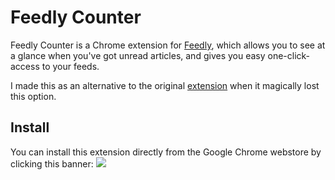 # Feedly Counter

Feedly Counter is a Chrome extension for [Feedly](http://cloud.feedly.com),
which allows you to see at a glance when you've got
unread articles, and gives you easy one-click-access
to your feeds.

I made this as an alternative to the original
[extension](http://bit.ly/feedlydl) when it magically lost this option.

## Install

You can install this extension directly from the
Google Chrome webstore by clicking this banner:
[<img src='https://developers.google.com/chrome/web-store/images/branding/ChromeWebStore_BadgeWBorder_v2_206x58.png'>](http://bit.ly/feedly-counter)

